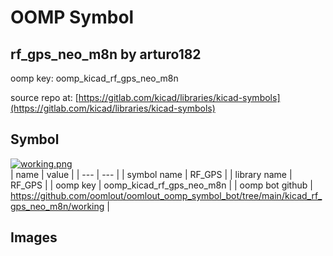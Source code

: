 # OOMP Symbol  
## rf_gps_neo_m8n  by arturo182  
  
oomp key: oomp_kicad_rf_gps_neo_m8n  
  
source repo at: [https://gitlab.com/kicad/libraries/kicad-symbols](https://gitlab.com/kicad/libraries/kicad-symbols)  
## Symbol  
  
[![working.png](working_600.png)](working.png)  
| name | value | 
| --- | --- | 
| symbol name | RF_GPS | 
| library name | RF_GPS | 
| oomp key | oomp_kicad_rf_gps_neo_m8n | 
| oomp bot github | https://github.com/oomlout/oomlout_oomp_symbol_bot/tree/main/kicad_rf_gps_neo_m8n/working | 
## Images  
